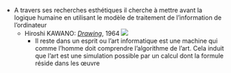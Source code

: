 - A travers ses recherches esthétiques il cherche à mettre avant la logique humaine en utilisant le modèle de traitement de l’information de l’ordinateur
	- Hiroshi KAWANO: [*Drawing*](https://dam.org/museum/artists_ui/artists/kawano-hiroshi/), 1964 ![](https://dam.org/museum/wp-content/uploads/2020/10/Kawano_2-2-e1604321763265.jpg)
		- Il reste dans un esprit ou l’art informatique est une machine qui comme l’homme doit comprendre l’algorithme de l’art. Cela induit que l’art est une simulation possible par un calcul dont la formule réside dans les œuvre